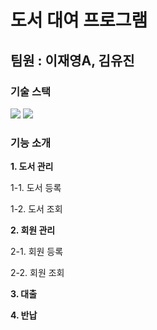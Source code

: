 # 도서 대여 프로그램
 팀원 : 이재영A, 김유진
---
### 기술 스택
<img src="https://img.shields.io/badge/Qt-41CD52?style=flat&logo=Qt&logoColor=white"/>
<img src="https://img.shields.io/badge/c++-00599C?style-flat&logo=C++&logoColor=white"/>

### 기능 소개
**1. 도서 관리**

  1-1. 도서 등록

  1-2. 도서 조회


**2. 회원 관리**

  2-1. 회원 등록

  2-2. 회원 조회


**3. 대출**


**4. 반납**
